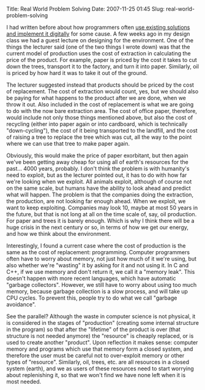 Title: Real World Problem Solving
Date: 2007-11-25 01:45
Slug: real-world-problem-solving

I had written before about how programmers often [use existing solutions
and implement it
digitally](http://justinnhli.com/posts/2007/11/computer-science-problem-solving.html)
for some cause. A few weeks ago in my design class we had a guest
lecture on designing for the environment. One of the things the lecturer
said (one of the two things I wrote down) was that the current model of
production uses the cost of extraction in calculating the price of the
product. For example, paper is priced by the cost it takes to cut down
the trees, transport it to the factory, and turn it into paper.
Similarly, oil is priced by how hard it was to take it out of the
ground.

The lecturer suggested instead that products should be priced by the
cost of replacement. The cost of extraction would count, yes, but we
should also be paying for what happens to the product after we are done,
when we throw it out. Also included in the cost of replacement is what
we are going to do with the now bare extraction area. The cost of office
paper, therefore, would include not only those things mentioned above,
but also the cost of recycling (either into paper again or into
cardboard, which is technically "down-cycling"), the cost of it being
transported to the landfill, and the cost of raising a tree to replace
the tree which was cut, all the way to the point where we can use that
tree to make paper again.

Obviously, this would make the price of paper exorbitant, but then again
we've been getting away cheap for using all of earth's resources for the
past... 4000 years, probably. I don't think the problem is with
humanity's need to exploit, but as the lecturer pointed out, it has to
do with how far we're looking when we exploit. All animals exploit,
although of course not on the same scale, but humans have the ability to
look ahead and predict what will happen. The problem is that the
companies doing the extraction, the production, are not looking far
enough ahead. When we exploit, we want to keep exploiting. Companies may
look 10, maybe at most 50 years in the future, but that is not long at
all on the time scale of, say, oil production. For paper and trees it is
barely enough. Which is why I think there will be a huge crisis in the
next century or so, in terms of how we get our energy, and how we think
about the environment.

Interestingly, I found a current case where the cost of production is
the same as the cost of replacement: programming. Computer programmers
often have to worry about memory, not just how much of it we're using,
but also whether we're "wasting" it by asking for it and not using it.
In C and C++, if we use memory and don't return it, we call it a "memory
leak". This doesn't happen with more recent languages, which have
automatic "garbage collectors". However, we still have to worry about
using too much memory, because garbage collection is a slow process, and
will take up CPU cycles. To prevent this, people try to do what we call
"garbage avoidance".

See the parallel? Although the waste in computer science is not
physical, it is considered in the stages of "production" (creating some
internal structure in the program) so that after the "lifetime" of the
product is over (that structure is not needed anymore) the "resource" is
cheaply replaced, or is used to create another "product". Upon
reflection it makes sense: computer memory and programs which use that
memory form a closed system, and therefore the user must be careful not
to over-exploit memory or other types of "resource". Similarly, oil,
trees, etc. are all resources in a closed system (earth), and we as
users of these resources need to start worrying about replenishing it,
so that we won't find we have none left when it is most needed.

